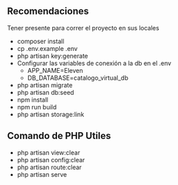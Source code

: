 ## Recomendaciones

Tener presente para correr el proyecto en sus locales

- composer install
- cp .env.example .env
- php artisan key:generate
- Configurar las variables de conexión a la db en el .env
    - APP_NAME=Eleven
    - DB_DATABASE=catalogo_virtual_db
- php artisan migrate
- php artisan db:seed
- npm install
- npm run build
- php artisan storage:link


## Comando de PHP Utiles

- php artisan view:clear
- php artisan config:clear
- php artisan route:clear
- php artisan serve
